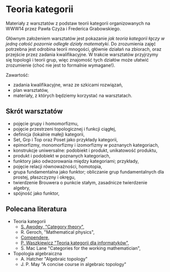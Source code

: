 # Teoria kategorii

Materiały z warsztatów z podstaw teorii kategorii organizowanych na WWW14 przez Pawła Czyża i Frederica Grabowskiego.

Głównym założeniem warsztatów jest pokazanie _jak teoria kategorii łączy w jedną całość pozornie odległe działy matematyki_. Do zrozumienia zajęć potrzebna jest odrobina teorii mnogości, głównie działań na zbiorach, oraz przejście przez zadania kwalifikacyjne. W trakcie warsztatów przyjrzymy się topologii i teorii grup, więc znajomość tych działów może ułatwić zrozumienie (choć nie jest to formalnie wymagane!).


Zawartość:

  - zadania kwalifikacyjne, wraz ze szkicami rozwiązań,
  - plan warsztatów,
  - materiały, z których będziemy korzystać na warsztatach.


## Skrót warsztatów

 - pojęcie grupy i homomorfizmu,
 - pojęcie przestrzeni topologicznej i funkcji ciągłej,
 - definicja (lokalnie małej) kategorii,
 - Set, Grp i Top oraz Poset jako przykłady kategorii,
 - epimorfizmy, monomorfizmy i izomorfizmy w poznanych kategoriach,
 - konstrukcje uniwersalne: podobiekt i produkt, unikatowość produktu,
 - produkt i podobiekt w poznanych kategoriach,
 - funktory jako odwzorowania między kategoriami; przykłady,
 - pojęcie relacji równoważności, homotopia,
 - grupa fundamentalna jako funktor; obliczanie grup fundamentalnych dla prostej, płaszczyzny i okręgu,
 - twierdzenie Brouwera o punkcie stałym, zasadnicze twierdzenie algebry,
 - spójność jako funktor,

## Polecana literatura
 - Teoria kategorii
   - [S. Awodey, "Category theory",](http://www.andrew.cmu.edu/course/80-413-713/notes/)
   - R. Geroch, "Mathematical physics",
   - [Compendere,](https://github.com/pawel-czyz/compendere/tree/master/Teoria_Kategorii)
   - [P. Waszkiewicz "Teoria kategorii dla informatyków",](http://wazniak.mimuw.edu.pl/index.php?title=Teoria_kategorii_dla_informatyk%C3%B3w)
   - S. Mac Lane "Categories for the working mathematician",
 - Topologia algebraiczna
   - A. Hatcher "Algebraic topology"
   - J. P. May "A concise course in algebraic topology"

